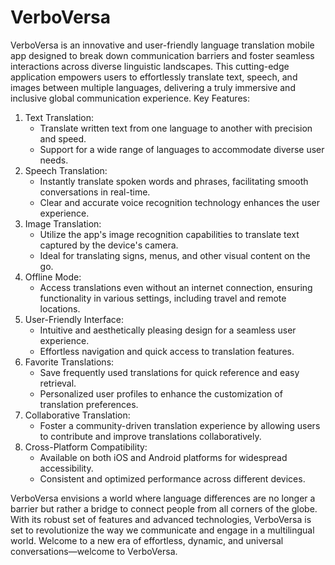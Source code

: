 # VerboVersa
VerboVersa is an innovative and user-friendly language translation mobile app designed to break down communication barriers and foster seamless interactions across diverse linguistic landscapes. This cutting-edge application empowers users to effortlessly translate text, speech, and images between multiple languages, delivering a truly immersive and inclusive global communication experience.
Key Features:
1. Text Translation:
   - Translate written text from one language to another with precision and speed.
   - Support for a wide range of languages to accommodate diverse user needs.
2. Speech Translation:
   - Instantly translate spoken words and phrases, facilitating smooth conversations in real-time.
   - Clear and accurate voice recognition technology enhances the user experience.
3. Image Translation:
   - Utilize the app's image recognition capabilities to translate text captured by the device's camera.
   - Ideal for translating signs, menus, and other visual content on the go.
4. Offline Mode:
   - Access translations even without an internet connection, ensuring functionality in various settings, including travel and remote locations.
5. User-Friendly Interface:
   - Intuitive and aesthetically pleasing design for a seamless user experience.
   - Effortless navigation and quick access to translation features.
6. Favorite Translations:
   - Save frequently used translations for quick reference and easy retrieval.
   - Personalized user profiles to enhance the customization of translation preferences.
7. Collaborative Translation:
   - Foster a community-driven translation experience by allowing users to contribute and improve translations collaboratively.
8. Cross-Platform Compatibility:
   - Available on both iOS and Android platforms for widespread accessibility.
   - Consistent and optimized performance across different devices.

VerboVersa envisions a world where language differences are no longer a barrier but rather a bridge to connect people from all corners of the globe. With its robust set of features and advanced technologies, VerboVersa is set to revolutionize the way we communicate and engage in a multilingual world. Welcome to a new era of effortless, dynamic, and universal conversations—welcome to VerboVersa.
